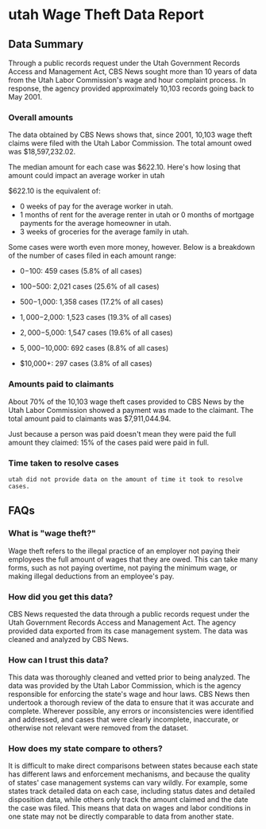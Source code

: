 # utah Wage Theft Data Report

## Data Summary

Through a public records request under the Utah Government Records Access and Management Act, CBS News sought more than 10 years of data from the Utah Labor Commission's wage and hour complaint process. In response, the agency provided approximately 10,103 records going back to May 2001.



### Overall amounts

The data obtained by CBS News shows that, since 2001, 10,103 wage theft claims were filed with the Utah Labor Commission. The total amount owed was $18,597,232.02.

The median amount for each case was $622.10. Here's how losing that amount could impact an average worker in utah

$622.10 is the equivalent of: 
* 0 weeks of pay for the average worker in utah.
* 1 months of rent for the average renter in utah or 0 months of mortgage payments for the average homeowner in utah.
* 3 weeks of groceries for the average family in utah.

Some cases were worth even more money, however. Below is a breakdown of the number of cases filed in each amount range: 

* $0-$100: 459 cases (5.8% of all cases)

* $100-$500: 2,021 cases (25.6% of all cases)

* $500-$1,000: 1,358 cases (17.2% of all cases)

* $1,000-$2,000: 1,523 cases (19.3% of all cases)

* $2,000-$5,000: 1,547 cases (19.6% of all cases)

* $5,000-$10,000: 692 cases (8.8% of all cases)

* $10,000+: 297 cases (3.8% of all cases)



### Amounts paid to claimants

About 70% of the 10,103 wage theft cases provided to CBS News by the Utah Labor Commission showed a payment was made to the claimant. The total amount paid to claimants was $7,911,044.94.


Just because a person was paid doesn't mean they were paid the full amount they claimed: 15% of the cases paid were paid in full.



### Time taken to resolve cases

    utah did not provide data on the amount of time it took to resolve cases.


## FAQs

### What is "wage theft?"

Wage theft refers to the illegal practice of an employer not paying their employees the full amount of wages that they are owed. This can take many forms, such as not paying overtime, not paying the minimum wage, or making illegal deductions from an employee's pay.

###  How did you get this data?

CBS News requested the data through a public records request under the Utah Government Records Access and Management Act. The agency provided data exported from its case management system. The data was cleaned and analyzed by CBS News.

### How can I trust this data? 

This data was thoroughly cleaned and vetted prior to being analyzed. The data was provided by the Utah Labor Commission, which is the agency responsible for enforcing the state's wage and hour laws. CBS News then undertook a thorough review of the data to ensure that it was accurate and complete. Wherever possible, any errors or inconsistencies were identified and addressed, and cases that were clearly incomplete, inaccurate, or otherwise not relevant were removed from the dataset.

### How does my state compare to others? 

It is difficult to make direct comparisons between states because each state has different laws and enforcement mechanisms, and because the quality of states' case management systems can vary wildly. For example, some states track detailed data on each case, including status dates and detailed disposition data, while others only track the amount claimed and the date the case was filed. This means that data on wages and labor conditions in one state may not be directly comparable to data from another state.